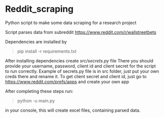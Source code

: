 # Reddit_scraping
Python script to make some data scraping for a research project

Script parses data from subreddit https://www.reddit.com/r/wallstreetbets

Dependencies are installed by

> pip install -r requirements.txt

After installing dependencies create *src/secrets.py* file
There you should provide your username, password, client id and client secret for the script to run correctly. Example of secrets.py file is in src folder, just put your own creds there and rename it.
To get client secret and client id, just go to https://www.reddit.com/prefs/apps and create your own app

After completing these steps run:

> python -u main.py

in your console, this will create excel files, containing parsed data.
